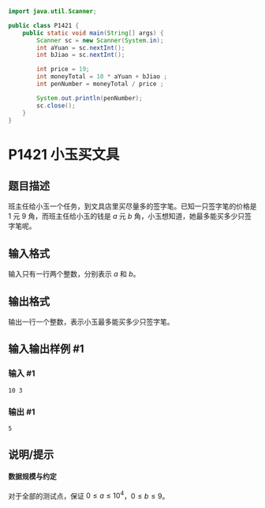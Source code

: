 ```java
import java.util.Scanner;

public class P1421 {
    public static void main(String[] args) {
        Scanner sc = new Scanner(System.in);
        int aYuan = sc.nextInt();
        int bJiao = sc.nextInt();

        int price = 19;
        int moneyTotal = 10 * aYuan + bJiao ;
        int penNumber = moneyTotal / price ;

        System.out.println(penNumber);
        sc.close();
    }
}
```

# P1421 小玉买文具

## 题目描述

班主任给小玉一个任务，到文具店里买尽量多的签字笔。已知一只签字笔的价格是 $1$ 元 $9$ 角，而班主任给小玉的钱是 $a$ 元 $b$ 角，小玉想知道，她最多能买多少只签字笔呢。

## 输入格式

输入只有一行两个整数，分别表示 $a$ 和 $b$。

## 输出格式

输出一行一个整数，表示小玉最多能买多少只签字笔。

## 输入输出样例 #1

### 输入 #1

```
10 3
```

### 输出 #1

```
5
```

## 说明/提示

#### 数据规模与约定

对于全部的测试点，保证 $0 \leq a \leq 10^4$，$0 \leq b \leq 9$。
